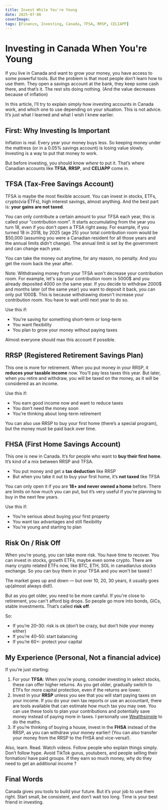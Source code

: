 ```yaml
---
title: Invest While You're Young
date: 2025-07-06
coverImage: 
tags: [Finance, Investing, Canada, TFSA, RRSP, CELIAPP]
---
```


# Investing in Canada When You're Young

If you live in Canada and want to grow your money, you have access to some powerful tools. But the problem is that most people don’t learn how to use them. They open a savings account at the bank, they keep some cash there, and that’s it. The rest sits doing nothing. (And the value decreases because of inflation)

In this article, I’ll try to explain simply how investing accounts in Canada work, and which one to use depending on your situation. This is not advice. It’s just what I learned and what I wish I knew earlier.

## First: Why Investing Is Important

Inflation is real. Every year your money buys less. So keeping money under the mattress (or in a 0.05% savings account) is losing value slowly. Investing is a way to put that money to work.

But before investing, you should know *where* to put it. That’s where Canadian accounts like **TFSA**, **RRSP**, and **CELIAPP** come in.

## TFSA (Tax-Free Savings Account)

TFSA is maybe the most flexible account. You can invest in stocks, ETFs, crypto(via ETFs), high interest savings,  almost anything. And the best part is: **your gains are not taxed**.

You can only contribute a certain amount to your TFSA each year, this is called your "contribution room". It starts accumulating from the year you turn 18, even if you don't open a TFSA right away. For example, if you turned 18 in 2018, by 2025 (age 25) your total contribution room would be $50,000 (assuming you were a Canadian resident for all those years and the annual limits didn't change). The annual limit is set by the government and can change each year.

You can take the money out anytime, for any reason, no penalty. And you get the room back the year after.

Note: Withdrawing money from your TFSA won't decrease your contribution room. For example, let's say your contribution room is 5000$ and you already deposited 4000 on the same year. If you decide to withdraw 2000$ and months later (of the same year) you want to deposit it back, you can only put 1000$. This is because withdrawing doesn't increase your contribution room. You have to wait until next year to do so.

Use this if:

- You're saving for something short-term or long-term
- You want flexibility
- You plan to grow your money without paying taxes

Almost everyone should max this account if possible.

## RRSP (Registered Retirement Savings Plan)

This one is more for retirement. When you put money in your RRSP, it **reduces your taxable income** now. You’ll pay less taxes this year. But later, when you retire and withdraw, you will be taxed on the money, as it will be considered as an income.

Use this if:

- You earn good income now and want to reduce taxes
- You don’t need the money soon
- You're thinking about long-term retirement

You can also use RRSP to buy your first home (there’s a special program), but the money must be paid back over time.

## FHSA (First Home Savings Account)

This one is new in Canada. It’s for people who want to **buy their first home**. It’s kind of a mix between RRSP and TFSA.

- You put money and get a **tax deduction** like RRSP
- But when you take it out to buy your first home, it’s **not taxed** like TFSA

You can only open it if you are **18+ and never owned a home** before. There are limits on how much you can put, but it’s very useful if you’re planning to buy in the next few years.

Use this if:

- You’re serious about buying your first property
- You want tax advantages and still flexibility
- You're young and starting to plan

## Risk On / Risk Off

When you’re young, you can take more risk. You have time to recover. You can invest in stocks, growth ETFs, maybe even some crypto.
There are many crypto related ETFs now, like BTC, ETH, SOL in canadian/us stocks exchange. So you can buy them in your TFSA and you won't be taxed !

The market goes up and down — but over 10, 20, 30 years, it usually goes up(almost always did!).

But as you get older, you need to be more careful. If you're close to retirement, you can't afford big drops. So people go more into bonds, GICs, stable investments. That’s called **risk off**.

So:

- If you’re 20–30: risk is ok (don’t be crazy, but don’t hide your money either)
- If you’re 40–50: start balancing
- If you’re 60+: protect your capital

## My Experience (Personal, Not a financial advice)


If you’re just starting:

1. For your **TFSA**: When you’re young, consider investing in select stocks, these can offer higher returns. As you get older, gradually switch to ETFs for more capital protection, even if the returns are lower.
2. Invest in your **RRSP** unless you see that you will start paying taxes on your income. If you do your own tax reports or use an accountant, there are tools available that can estimate how much tax you may owe. You can use these tools to plan your contributions and potentially save money instead of paying more in taxes. I personally use [Wealthsimple](https://www.wealthsimple.com/en-ca/tool/tax-calculator) to do the maths.
3. If you’re thinking of buying a house, invest in the **FHSA** instead of the RRSP, as you can withdraw your money earlier! (You can also transfer your money from the RRSP to the FHSA and vice-versa!).

Also, learn. Read. Watch videos. Follow people who explain things simply. Don’t follow hype. Avoid TikTok gurus, youtubers, and people selling their formation/ have paid groups. If they earn so much money, why do they need to get an additional income ?

## Final Words

Canada gives you tools to build your future. But it’s your job to use them right. Start small, be consistent, and don’t wait too long. Time is your best friend in investing.


